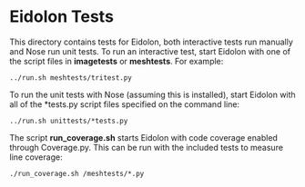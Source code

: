 # Eidolon Tests

This directory contains tests for Eidolon, both interactive tests run manually and Nose run unit tests.
To run an interactive test, start Eidolon with one of the script files in **imagetests** or **meshtests**.
For example:

    ../run.sh meshtests/tritest.py
    
To run the unit tests with Nose (assuming this is installed), start Eidolon with all of the *tests.py script files specified on the command line:

    ../run.sh unittests/*tests.py
    
The script **run_coverage.sh** starts Eidolon with code coverage enabled through Coverage.py. 
This can be run with the included tests to measure line coverage:

    ./run_coverage.sh /meshtests/*.py
    
